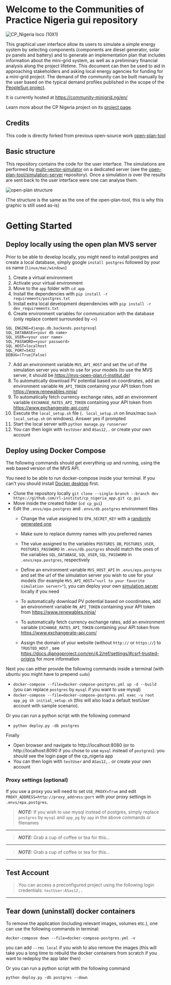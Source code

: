 # Welcome to the Communities of Practice Nigeria gui repository
![CP_Nigeria loco (10X1)](https://github.com/rl-institut/cp_nigeria_app/blob/dev/app/static/assets/logos/cpnigeria-logo.png)

This graphical user interface allow its users to simulate a simple energy system by selecting components (components
are diesel generator, solar pv panels and battery) and to generate an implementation plan that includes information
about the mini-grid system, as well as a preliminary financial analysis along the project lifetime. This document can
then be used to aid in approaching stakeholders and asking local energy agencies for funding for a mini-grid project.
The demand of the community can be built manually by the user based on the typical demand profiles published in the scope of the [PeopleSun project](https://www.peoplesun.org/).

It is currently hosted at https://community-minigrid.ng/en/

Learn more about the CP Nigeria project on its [project page](https://reiner-lemoine-institut.de/en/project-cp-nigeria/).

## Credits
This code is directly forked from previous open-source work [open-plan-tool](https://github.com/open-plan-tool/gui)
## Basic structure

This repository contains the code for the user interface. The simulations are performed by [multi-vector-simulator](https://github.com/rl-institut/multi-vector-simulator) on a dedicated server (see the [open-plan-tool/simulation-server](https://github.com/open-plan-tool/simulation-server) repository). Once a simulation is over the results are sent back to the user interface were one can analyse them.

![open-plan structure](https://github.com/open-plan-tool/gui/assets/4399407/89e1ff2a-1dd0-40e6-91a3-465c77426867)

(The structure is the same as the one of the open-plan-tool, this is why this graphic is still used as-is)



# Getting Started

## Deploy locally using the open plan MVS server

Prior to be able to develop locally, you might need to install postgres and create a local database, simply google `install postgres` followed by your os name (`linux/mac/windows`)

1. Create a virtual environment
2. Activate your virtual environment
3. Move to the `app` folder with `cd app`
4. Install the dependencies with `pip install -r requirements/postgres.txt`
5. Install extra local development dependencies with `pip install -r dev_requirements.txt`
6. Create environment variables for communication with the database (only replace content surrounded by `<>`)
```
SQL_ENGINE=django.db.backends.postgresql
SQL_DATABASE=<your db name>
SQL_USER=<your user name>
SQL_PASSWORD=<your password>
SQL_HOST=localhost
SQL_PORT=5432
DEBUG=(True|False)
```
7. Add an environment variable `MVS_API_HOST` and set the url of the simulation server you wish to use for your models (to use the MVS server, it should be https://mvs-open-plan.rl-institut.de)
8. To automatically download PV potential based on coordinates, add an environment variable `RN_API_TOKEN` containing your API token from https://www.renewables.ninja/
9. To automatically fetch currency exchange rates, add an environment variable `EXCHANGE_RATES_API_TOKEN` containing your API token from https://www.exchangerate-api.com/
8. Execute the `local_setup.sh` file (`. local_setup.sh` on linux/mac `bash local_setup.sh` on windows). Answer yes if prompted
9. Start the local server with `python manage.py runserver`
10. You can then login with `testUser` and `ASas12,.` or create your own account

## Deploy using Docker Compose
The following commands should get everything up and running, using the web based version of the MVS API.

You need to be able to run docker-compose inside your terminal. If you can't you should install [Docker desktop](https://www.docker.com/products/docker-desktop/) first.


* Clone the repository locally `git clone --single-branch --branch dev https://github.com/rl-institut/cp_nigeria_app.git cp_gui`
* Move inside the created folder (`cd cp_gui`)
* Edit the `.envs/epa.postgres` and `.envs/db.postgres` environment files
   * Change the value assigned to `EPA_SECRET_KEY` with a [randomly generated one](https://randomkeygen.com/)
   * Make sure to replace dummy names with you preferred names
   * The value assigned to the variables `POSTGRES_DB`, `POSTGRES_USER`, `POSTGRES_PASSWORD` in `.envs/db.postgres` should match the ones of
   the variables `SQL_DATABASE`, `SQL_USER`, `SQL_PASSWORD` in `.envs/epa.postgres`, respectively

   * Define an environment variable `MVS_HOST_API` in `.envs/epa.postgres` and set the url of the simulation server
   you wish to use for your models (for example `MVS_API_HOST="<url to your favorite simulation server>"`), you can deploy your own [simulation server](https://github.com/open-plan-tool/simulation-server) locally if you need
    * To automatically download PV potential based on coordinates, add an environment variable `RN_API_TOKEN` containing your API token from https://www.renewables.ninja/
    * To automatically fetch currency exchange rates, add an environment variable `EXCHANGE_RATES_API_TOKEN` containing your API token from https://www.exchangerate-api.com/

    * Assign the domain of your website (without `http://` or `https://`) to `TRUSTED_HOST` , see https://docs.djangoproject.com/en/4.2/ref/settings/#csrf-trusted-origins for more information

Next you can either provide the following commands inside a terminal (with ubuntu you might have to prepend `sudo`)
* `docker-compose --file=docker-compose-postgres.yml up -d --build` (you can replace `postgres` by `mysql` if you want to use mysql)
* `docker-compose --file=docker-compose-postgres.yml exec -u root app_pg sh initial_setup.sh` (this will also load a default testUser account with sample scenario).

Or you can run a python script with the following command
* `python deploy.py -db postgres`

Finally
* Open browser and navigate to http://localhost:8080 (or to http://localhost:8090 if you chose to use `mysql` instead of `postgres`): you should see the login page of the cp_nigeria app
* You can then login with `testUser` and `ASas12,.` or create your own account

### Proxy settings (optional)
If you use a proxy you will need to set `USE_PROXY=True` and edit `PROXY_ADDRESS=http://proxy_address:port` with your proxy settings in `.envs/epa.postgres`.

>**_NOTE:_** If you wish to use mysql instead of postgres, simply replace `postgres` by `mysql` and `app_pg` by `app` in the above commands or filenames
<hr>

>**_NOTE:_** Grab a cup of coffee or tea for this...
<hr>

>**_NOTE:_** Grab a cup of coffee or tea for this...
<hr>

## Test Account
> You can access a preconfigured project using the following login credentials:  `testUser:ASas12,.`
<hr>

## Tear down (uninstall) docker containers
To remove the application (including relevant images, volumes etc.), one can use the following commands in terminal:

`docker-compose down --file=docker-compose-postgres.yml -v`

you can add `--rmi local` if you wish to also remove the images (this will take you a long time to rebuild the docker containers from scratch if you want to redeploy the app later then)

Or you can run a python script with the following command

`python deploy.py -db postgres --down`
